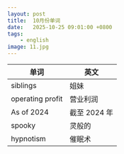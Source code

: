 ```yaml
---
layout: post
title:  10月份单词
date:   2025-10-25 09:01:00 +0800
tags: 
    - english
image: 11.jpg
---
```


| 单词 | 英文 |
|-- |-- |
| siblings | 姐妹 |  
| operating profit | 营业利润 | 
| As of 2024 | 截至 2024 年 | 
| spooky | 灵般的 | 
| hypnotism  | 催眠术 | 
